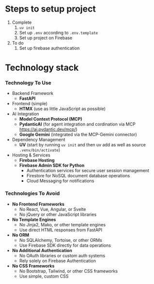 # Steps to setup project
1. Complete
   1. `uv init`
   2. Set up `.env` according to `.env.template`
   3. Set up project on Firebase
2. To do
   1. Set up firebase authentication

# Technology stack

### Technology To Use

* Backend Framework
  * **FastAPI**
* Frontend (simple)
  * **HTMX** (use as little JavaScript as possible)
* AI Integration
  * **Model Context Protocol (MCP)**
  * **PydanticAI** (for agent integration and cordination via MCP https://ai.pydantic.dev/mcp/)
  * **Google Gemini** (integrated via the MCP-Gemini connector)
* Dependency Management
  * **UV** (start by running `uv init` and then uv add as well as source `.venv/bin/activate`)
* Hosting & Services
  * **Firebase Hosting**
  * **Firebase Admin SDK for Python**
    * Authentication services for secure user session management
    * Firestore for NoSQL document database operations
    * Cloud Messaging for notifications

### Technologies To Avoid

* **No Frontend Frameworks**
  * No React, Vue, Angular, or Svelte
  * No jQuery or other JavaScript libraries
* **No Template Engines**
  * No Jinja2, Mako, or other template engines
  * Use direct HTML responses from FastAPI
* **No ORM**
  * No SQLAlchemy, Tortoise, or other ORMs
  * Use Firebase SDK directly for data operations
* **No Additional Authentication**
  * No OAuth libraries or custom auth systems
  * Rely solely on Firebase Authentication
* **No CSS Frameworks**
  * No Bootstrap, Tailwind, or other CSS frameworks
  * Use simple, custom CSS
